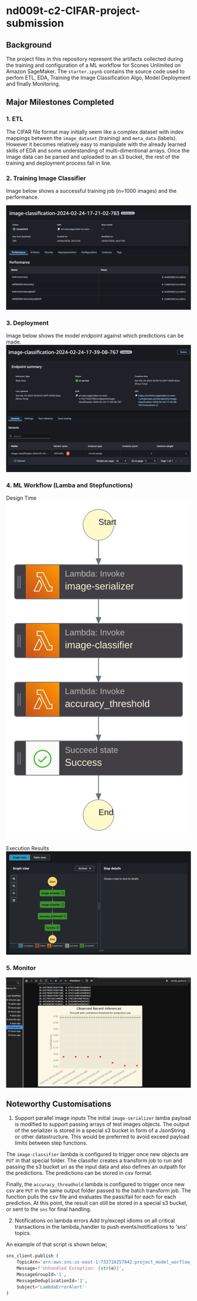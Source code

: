 # nd009t-c2-CIFAR-project-submission

## Background
The project files in this repository represent the artifacts collected during the training and configuration of a ML workflow for Scones Unlimited on Amazon SageMaker. The `starter.ipynb` contains the source code used to perfom ETL, EDA, Training the Image Classification Algo, Model Deployment and finally Monitoring.


## Major Milestones Completed

### 1. ETL

The CIFAR file format may initially seem like a complex dataset with index mappings between the `image_dataset` (training) and `meta_data` (labels). However it becomes relatively easy to manipulate with the already learned skills of EDA and some understanding of multi-dimentional arrays. Once the image data can be parsed and uploaded to an s3 bucket, the rest of the training and deployment process fall in line.  

### 2. Training Image Classifier

Image below shows a successful training job (n=1000 images) and the performance. 

![AWS Training Job](images/training_job.png)

### 3. Deployment
Image below shows the model endpoint against which predictions can be made. 
![AWS Endpoint.](images/endpoint.png)

### 4. ML Workflow (Lamba and Stepfunctions)
Design Time 
![AWS Workflow.](images/statemachine.svg)

Execution Results
![AWS Workflow.](images/successful_statemachine_execution.png)

### 5. Monitor

![Model Monitor Results.](images/inference-graph.png)


## Noteworthy Customisations

1. Support parallel image inputs
The initial `image-serializer` lamba payload is modified to support passing arrays of test images objects. The output of the serializer is stored in a special s3 bucket in form of a JsonString or other datastructure. This would be preferred to avoid exceed payload limits between step functions.

The `image-classifier` lambda is configured to trigger once new objects are `PUT` in that special folder. The classifer creates a transform job to run and passing the s3 bucket uri as the input data and also defines an outpath for the predictions. The predictions can be stored in csv format. 

Finally, the `accuracy_threadhold` lambda is configured to trigger once new csv are `PUT` in the same output folder passed to the batch transform job. The function pulls the csv file and evaluates the pass/fail for each for each prediction. At this point, the result can still be stored in a special s3 bucket, or sent to the `sns` for final handling. 


2. Notifications on lambda errors
Add try/except idioms on all critical transactions in the lambda_handler to push events/notifications to 'sns' topics. 

An example of that script is shown below; 

``` python
sns_client.publish (
    TopicArn='arn:aws:sns:us-east-1:733710257842:project_model_worflow_error.fifo',
    Message=f'Unhandled Exception: {str(e)}',
    MessageGroupId='1',
    MessageDeduplicationId='1',
    Subject='LambdaErrorAlert'
)
```
